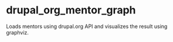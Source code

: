 # drupal_org_mentor_graph
Loads mentors using drupal.org API and visualizes the result using graphviz.
